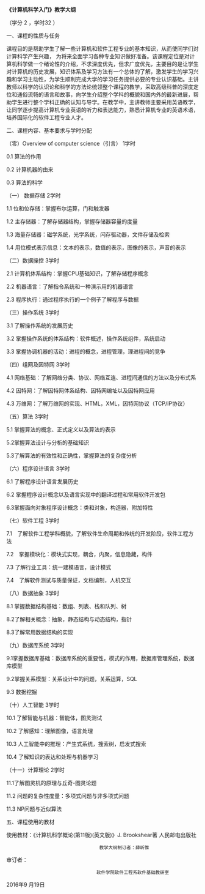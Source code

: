 ﻿**《计算机科学入门》教学大纲**

（学分  2  ，学时32  ）

一、课程的性质与任务

课程目的是帮助学生了解一些计算机和软件工程专业的基本知识，从而使同学们对计算科学产生兴趣， 为将来全面学习各种专业知识做好准备。该课程定位是对计算机科学做一个绪论性的介绍，不求深度优先，但求广度优先，主要目的是让学生对计算机的历史发展，知识体系及学习方法有一个总体的了解，激发学生的学习兴趣和学习主动性，为学生顺利完成大学的学习任务提供必要的专业认识基础。主讲教师以科学的认识论和科学的方法论统领整个课程的教学，采取高级科普的深度定位和通俗流畅的语言和故事，向学生介绍整个学科的概貌和国内外的最新进展，帮助学生进行整个学科正确的认知与导学。在教学中，主讲教师主要采用英语教学，让同学逐步提高计算机专业英语的听力和表达能力，熟悉计算机专业的英语术语，培养国际化的软件工程专业人才。

二、课程内容、基本要求与学时分配

（零）Overview of computer science（引言）                                        1学时

0.1 算法的作用

0.2 计算机器的由来

0.3 算法的科学

（一） 数据存储                                                               2学时

1.1 位和位存储：掌握布尔运算，门和触发器

1.2 主存储器：了解存储器结构，掌握存储器容量的度量

1.3 海量存储器：磁学系统，光学系统，闪存驱动器，文件存储及检索

1.4 用位模式表示信息：文本的表示，数值的表示，图像的表示，声音的表示

（二）数据操控                                                                3学时

2.1 计算机体系结构：掌握CPU基础知识，了解存储程序概念

2.2 机器语言：了解指令系统和一种演示用的机器语言

2.3 程序执行：通过程序执行的一个例子了解程序与数据

（三）操作系统                                                                3学时

3.1 了解操作系统的发展历史

3.2 掌握操作系统的体系结构：软件概述，操作系统组件，系统启动

3.3 掌握协调机器的活动：进程的概念，进程管理，理进程间的竞争

（四）组网及因特网                                                            3学时

4.1 网络基础：了解网络分类、协议、网络互连、进程间通信的方法以及分布式系

4.2 因特网：了解因特网体系结构、因特网编址以及因特网应用

4.3 万维网：了解万维网的实现、HTML，XML，因特网协议（TCP/IP协议）

（五）算法                                                                    3学时

5.1 掌握算法的概念、正式定义以及算法的表示

5.2掌握算法设计与分析的基础知识

5.3了解算法的有效性和正确性，掌握算法的复杂度分析

（六）程序设计语言                                                            3学时

6.1 了解程序设计语言发展历史

6.2 掌握程序设计概念以及语言实现中的翻译过程和常用软件开发包

6.3掌握面向对象程序设计概念：类和对象，构造器，附加特性

（七）软件工程                                                                3学时

7.1　了解软件工程学科概貌，了解软件生命周期和传统的开发阶段，软件工程方法

7.2　掌握模块化：模块式实现，耦合，内聚，信息隐藏，构件

7.3  了解行业工具：统一建模语言，设计模式

7.4　了解软件测试与质量保证，文档编制，人机交互

（八）数据抽象                                                                3学时

8.1 掌握数据结构基础：数组、列表、栈和队列、树

8.2了解相关概念：抽象，静态结构与动态结构，指针

8.3了解常用数据结构的实现

 （九）数据库系统                                                             3学时

9.1掌握数据库基础：数据库系统的重要性，模式的作用，数据库管理系统，数据库模型

9.2掌握关系模型：关系设计中的问题，关系运算，SQL

9.3 数据挖掘

（十）人工智能                                                              3学时

10.1 了解智能与机器：智能体，图灵测试

10.2 了解感知：理解图像，语言处理

10.3 人工智能中的推理：产生式系统，搜索树，启发式搜索

10.4 了解知识的表达和处理与机器学习

（十一）计算理论                                                           2学时

11.1了解图灵机的原理与丘奇-图灵论题

11.2 问题的复杂性度量：多项式问题与非多项式问题

11.3 NP问题与近似算法

五、课程使用的教材

使用教材：《计算机科学概论(第11版)(英文版)》J. Brookshear著  人民邮电出版社

                                      教学大纲制订者：薛昕惟

审订者：

                                     软件学院软件工程系软件基础教研室

2016年9 月19日



